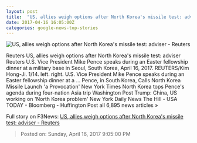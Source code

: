 ```yaml
---
layout: post
title:  "US, allies weigh options after North Korea's missile test: adviser - Reuters"
date: 2017-04-16 16:05:00Z
categories: google-news-top-stories
---
```


![US, allies weigh options after North Korea's missile test: adviser - Reuters](http://s4.reutersmedia.net/resources/r/?m=02&d=20170416&t=2&i=1180802312&w=&fh=545px&fw=&ll=&pl=&sq=&r=LYNXMPED3F0FY)

Reuters US, allies weigh options after North Korea's missile test: adviser Reuters U.S. Vice President Mike Pence speaks during an Easter fellowship dinner at a military base in Seoul, South Korea, April 16, 2017. REUTERS/Kim Hong-Ji. 1/14. left. right. U.S. Vice President Mike Pence speaks during an Easter fellowship dinner at a ... Pence, in South Korea, Calls North Korea Missile Launch 'a Provocation' New York Times North Korea tops Pence's agenda during four-nation Asia trip Washington Post Trump: China, US working on 'North Korea problem' New York Daily News The Hill - USA TODAY - Bloomberg - Huffington Post all 6,895 news articles »


Full story on F3News: [US, allies weigh options after North Korea's missile test: adviser - Reuters](http://www.f3nws.com/n/CurcFE)

> Posted on: Sunday, April 16, 2017 9:05:00 PM
